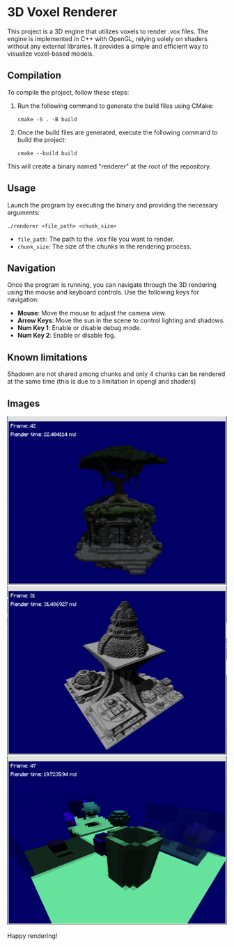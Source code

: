 # 3D Voxel Renderer

This project is a 3D engine that utilizes voxels to render .vox files. The engine is implemented in C++ with OpenGL, relying solely on shaders without any external libraries. It provides a simple and efficient way to visualize voxel-based models.

## Compilation

To compile the project, follow these steps:

1. Run the following command to generate the build files using CMake:
   ```
   cmake -S . -B build
   ```

2. Once the build files are generated, execute the following command to build the project:
   ```
   cmake --build build
   ```

This will create a binary named "renderer" at the root of the repository.

## Usage

Launch the program by executing the binary and providing the necessary arguments:

```
./renderer <file_path> <chunk_size>
```

- `file_path`: The path to the .vox file you want to render.
- `chunk_size`: The size of the chunks in the rendering process.

## Navigation

Once the program is running, you can navigate through the 3D rendering using the mouse and keyboard controls. Use the following keys for navigation:

- **Mouse**: Move the mouse to adjust the camera view.
- **Arrow Keys**: Move the sun in the scene to control lighting and shadows.
- **Num Key 1**: Enable or disable debug mode.
- **Num Key 2**: Enable or disable fog.

## Known limitations

Shadown are not shared among chunks and only 4 chunks can be rendered at the same time (this is due to a limitation in opengl and shaders)

## Images

![image](image/1.png)
![image](image/2.png)
![image](image/3.png)

Happy rendering!
